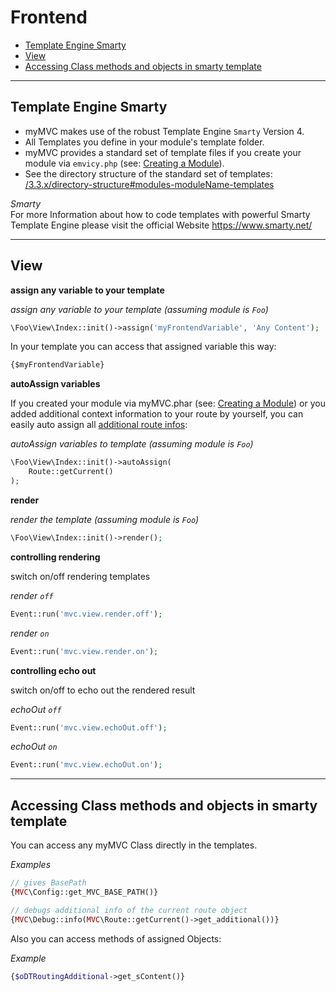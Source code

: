
# Frontend

- [Template Engine Smarty](#Template-Engine-Smarty)
- [View](#View)
- [Accessing Class methods and objects in smarty template](#Accessing-Class-methods-and-objects-in-smarty-template)

------------------------------------------------------------------------------------------------------------------------

<a id="Template-Engine-Smarty"></a>
## Template Engine Smarty

- myMVC makes use of the robust Template Engine `Smarty` Version 4. 
- All Templates you define in your module's template folder.
- myMVC provides a standard set of template files if you create your module via `emvicy.php` (see: [Creating a Module](/3.3.x/creating-a-module)). 
- See the directory structure of the standard set of templates: [/3.3.x/directory-structure#modules-moduleName-templates](/3.3.x/directory-structure#modules-moduleName-templates)

_Smarty_  
For more Information about how to code templates with powerful Smarty Template Engine please visit the official Website https://www.smarty.net/ 

------------------------------------------------------------------------------------------------------------------------

<a id="View"></a>
## View

**assign any variable to your template**

_assign any variable to your template (assuming module is `Foo`)_  
~~~php
\Foo\View\Index::init()->assign('myFrontendVariable', 'Any Content');
~~~

In your template you can access that assigned variable this way:

~~~html
{$myFrontendVariable}
~~~

**autoAssign variables** 

If you created your module via myMVC.phar (see: [Creating a Module](/3.3.x/creating-a-module)) or you added additional 
context information to your route by yourself, you can easily auto assign all [additional route infos](/3.3.x/routing#adding-additional-context-information-to-route): 

_autoAssign variables to template (assuming module is `Foo`)_  
~~~php
\Foo\View\Index::init()->autoAssign(
    Route::getCurrent()
);
~~~

**render**

_render the template (assuming module is `Foo`)_  
~~~php
\Foo\View\Index::init()->render();
~~~

**controlling rendering**

switch on/off rendering templates

_render `off`_
~~~php
Event::run('mvc.view.render.off');
~~~

_render `on`_
~~~php
Event::run('mvc.view.render.on');
~~~

**controlling echo out**

switch on/off  to echo out the rendered result

_echoOut `off`_  
~~~php
Event::run('mvc.view.echoOut.off');
~~~

_echoOut `on`_
~~~php
Event::run('mvc.view.echoOut.on');
~~~

------------------------------------------------------------------------------------------------------------------------

<a id="Accessing-Class-methods-and-objects-in-smarty-template"></a>
## Accessing Class methods and objects in smarty template

You can access any myMVC Class directly in the templates.

_Examples_  
~~~php
// gives BasePath
{MVC\Config::get_MVC_BASE_PATH()}

// debugs additional info of the current route object
{MVC\Debug::info(MVC\Route::getCurrent()->get_additional())}
~~~

Also you can access methods of assigned Objects:

_Example_  
~~~php
{$oDTRoutingAdditional->get_sContent()}
~~~